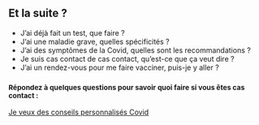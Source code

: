 ## Et la suite ?

* J’ai déjà fait un test, que faire ?
* J’ai une maladie grave, quelles spécificités ?
* J’ai des symptômes de la Covid, quelles sont les recommandations ?
* Je suis cas contact de cas contact, qu’est-ce que ça veut dire ?
* J’ai un rendez-vous pour me faire vacciner, puis-je y aller ?

### <small>Répondez à quelques questions pour savoir quoi faire si vous êtes cas contact :</small>

<div class="form-controls">
    <div class="button-full-width">
        <a class="button button-full-width" href="/#conseils">Je veux des conseils personnalisés&nbsp;Covid</a>
    </div>
</div>
